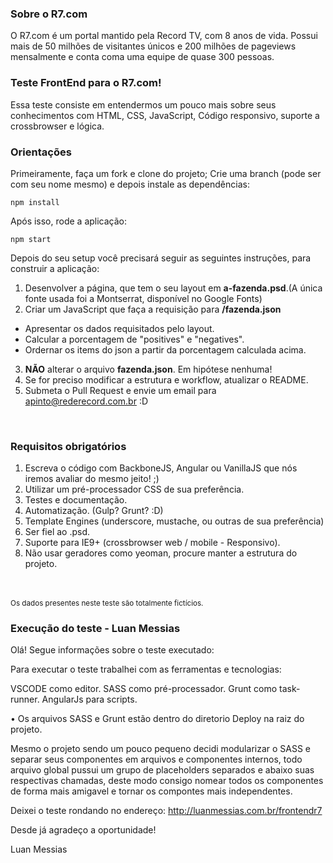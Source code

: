 ### Sobre o R7.com
O R7.com é um portal mantido pela Record TV, com 
8 anos de vida. Possui mais de 50 milhões de visitantes únicos e 200 milhões de pageviews mensalmente e conta coma uma equipe de quase 300 pessoas.

### Teste FrontEnd para o R7.com!
Essa teste consiste em entendermos um pouco mais sobre seus conhecimentos com HTML, CSS,
JavaScript, Código responsivo, suporte a crossbrowser e lógica.

### Orientações
Primeiramente, faça um fork e clone do projeto;
Crie uma branch (pode ser com seu nome mesmo) e depois instale as dependências:

    npm install

Após isso, rode a aplicação:

    npm start

Depois do seu setup você precisará seguir as seguintes instruções, para construir a aplicação:

1. Desenvolver a página, que tem o seu layout em **a-fazenda.psd**.(A única fonte usada foi a Montserrat, disponível no Google Fonts)
2. Criar um JavaScript que faça a requisição para **/fazenda.json**
  * Apresentar os dados requisitados pelo layout.
  * Calcular a porcentagem de "positives" e "negatives".
  * Ordernar os items do json a partir da porcentagem calculada acima.
3.  **NÃO** alterar o arquivo **fazenda.json**. Em hipótese nenhuma!
4. Se for preciso modificar a estrutura e workflow, atualizar o README.
5. Submeta o Pull Request e envie um email para apinto@rederecord.com.br :D
<br>

### Requisitos obrigatórios
1. Escreva o código com BackboneJS, Angular ou VanillaJS que nós iremos avaliar do mesmo jeito! ;)
2. Utilizar um pré-processador CSS de sua preferência.
3. Testes e documentação.
4. Automatização. (Gulp? Grunt? :D)
5. Template Engines (underscore, mustache, ou outras de sua preferência)
6. Ser fiel ao .psd.
7. Suporte para IE9+ (crossbrowser web / mobile - Responsivo).
8. Não usar geradores como yeoman, procure manter a estrutura do projeto.

<br><br><sub>Os dados presentes neste teste são totalmente fictícios.</sub>


### Execução do teste - Luan Messias
Olá! Segue informações sobre o teste executado:

Para executar o teste trabalhei com as ferramentas e tecnologias:

VSCODE como editor.
SASS como pré-processador.
Grunt como task-runner.
AngularJs para scripts.

• Os arquivos SASS e Grunt estão dentro do diretorio Deploy na raiz do projeto.

Mesmo o projeto sendo um pouco pequeno decidi modularizar o SASS e separar seus componentes em arquivos e componentes internos,
todo arquivo global pussui um grupo de placeholders separados e abaixo suas respectivas chamadas, deste modo consigo nomear todos
os componentes de forma mais amigavel e tornar os compontes mais independentes.

Deixei o teste rondando no endereço: http://luanmessias.com.br/frontendr7

Desde já agradeço a oportunidade!

Luan Messias
